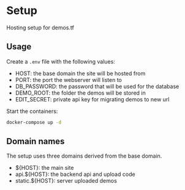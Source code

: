 # Setup

Hosting setup for demos.tf

## Usage

Create a `.env` file with the following values:

- HOST: the base domain the site will be hosted from
- PORT: the port the webserver will listen to
- DB_PASSWORD: the password that will be used for the database
- DEMO_ROOT: the folder the demos will be stored in
- EDIT_SECRET: private api key for migrating demos to new url

Start the containers:

```bash
docker-compose up -d
```

## Domain names

The setup uses three domains derived from the base domain.

- ${HOST}: the main site
- api.${HOST}: the backend api and upload code
- static.${HOST}: server uploaded demos
